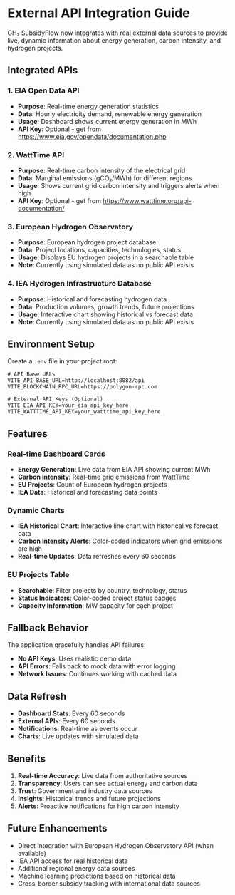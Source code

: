 # External API Integration Guide

GH₂ SubsidyFlow now integrates with real external data sources to provide live, dynamic information about energy generation, carbon intensity, and hydrogen projects.

## Integrated APIs

### 1. EIA Open Data API
- **Purpose**: Real-time energy generation statistics
- **Data**: Hourly electricity demand, renewable energy generation
- **Usage**: Dashboard shows current energy generation in MWh
- **API Key**: Optional - get from https://www.eia.gov/opendata/documentation.php

### 2. WattTime API
- **Purpose**: Real-time carbon intensity of the electrical grid
- **Data**: Marginal emissions (gCO₂/MWh) for different regions
- **Usage**: Shows current grid carbon intensity and triggers alerts when high
- **API Key**: Optional - get from https://www.watttime.org/api-documentation/

### 3. European Hydrogen Observatory
- **Purpose**: European hydrogen project database
- **Data**: Project locations, capacities, technologies, status
- **Usage**: Displays EU hydrogen projects in a searchable table
- **Note**: Currently using simulated data as no public API exists

### 4. IEA Hydrogen Infrastructure Database
- **Purpose**: Historical and forecasting hydrogen data
- **Data**: Production volumes, growth trends, future projections
- **Usage**: Interactive chart showing historical vs forecast data
- **Note**: Currently using simulated data as no public API exists

## Environment Setup

Create a `.env` file in your project root:

```env
# API Base URLs
VITE_API_BASE_URL=http://localhost:8082/api
VITE_BLOCKCHAIN_RPC_URL=https://polygon-rpc.com

# External API Keys (Optional)
VITE_EIA_API_KEY=your_eia_api_key_here
VITE_WATTTIME_API_KEY=your_watttime_api_key_here
```

## Features

### Real-time Dashboard Cards
- **Energy Generation**: Live data from EIA API showing current MWh
- **Carbon Intensity**: Real-time grid emissions from WattTime
- **EU Projects**: Count of European hydrogen projects
- **IEA Data**: Historical and forecasting data points

### Dynamic Charts
- **IEA Historical Chart**: Interactive line chart with historical vs forecast data
- **Carbon Intensity Alerts**: Color-coded indicators when grid emissions are high
- **Real-time Updates**: Data refreshes every 60 seconds

### EU Projects Table
- **Searchable**: Filter projects by country, technology, status
- **Status Indicators**: Color-coded project status badges
- **Capacity Information**: MW capacity for each project

## Fallback Behavior

The application gracefully handles API failures:
- **No API Keys**: Uses realistic demo data
- **API Errors**: Falls back to mock data with error logging
- **Network Issues**: Continues working with cached data

## Data Refresh

- **Dashboard Stats**: Every 60 seconds
- **External APIs**: Every 60 seconds
- **Notifications**: Real-time as events occur
- **Charts**: Live updates with simulated data

## Benefits

1. **Real-time Accuracy**: Live data from authoritative sources
2. **Transparency**: Users can see actual energy and carbon data
3. **Trust**: Government and industry data sources
4. **Insights**: Historical trends and future projections
5. **Alerts**: Proactive notifications for high carbon intensity

## Future Enhancements

- Direct integration with European Hydrogen Observatory API (when available)
- IEA API access for real historical data
- Additional regional energy data sources
- Machine learning predictions based on historical data
- Cross-border subsidy tracking with international data sources
